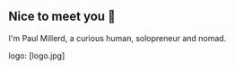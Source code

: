## Nice to meet you 👋

I'm Paul Millerd, a curious human, solopreneur and nomad.  

logo: [logo.jpg]
